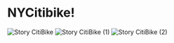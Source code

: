 # NYCitibike!

![Story CitiBike ](https://github.com/VirmarSosa/NYCitibike/assets/118692087/0005f5e5-3e5b-4d47-babd-d8a296f6edc6)
![Story CitiBike  (1)](https://github.com/VirmarSosa/NYCitibike/assets/118692087/e02bf5f8-d10a-4e66-b47a-c915aa721c24)
![Story CitiBike  (2)](https://github.com/VirmarSosa/NYCitibike/assets/118692087/c6921bb6-5345-4ba5-9c53-866de1c657e3)

